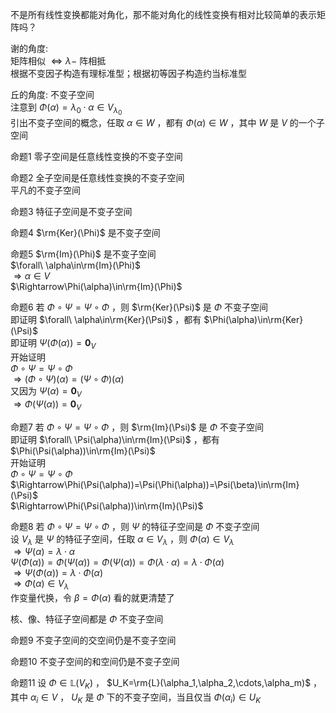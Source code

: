 不是所有线性变换都能对角化，那不能对角化的线性变换有相对比较简单的表示矩阵吗？  
  
谢的角度:  
矩阵相似 $\iff\lambda-$ 阵相抵  
根据不变因子构造有理标准型；根据初等因子构造约当标准型  
  
丘的角度: 不变子空间  
注意到 $\Phi(\alpha)=\lambda_0\cdot\alpha\in V_{\lambda_0}$   
引出不变子空间的概念，任取 $\alpha\in W$ ，都有 $\Phi(\alpha)\in W$ ，其中 $W$ 是 $V$ 的一个子空间  
  
命题1 零子空间是任意线性变换的不变子空间  
  
命题2 全子空间是任意线性变换的不变子空间  
平凡的不变子空间  
  
命题3 特征子空间是不变子空间  
  
命题4  $\rm{Ker}(\Phi)$ 是不变子空间  
  
命题5  $\rm{Im}(\Phi)$ 是不变子空间  
 $\forall\ \alpha\in\rm{Im}(\Phi)$   
 $\Rightarrow\alpha\in V$   
 $\Rightarrow\Phi(\alpha)\in\rm{Im}(\Phi)$   
  
命题6 若 $\Phi\circ\Psi=\Psi\circ\Phi$ ，则 $\rm{Ker}(\Psi)$ 是 $\Phi$ 不变子空间  
即证明 $\forall\ \alpha\in\rm{Ker}(\Psi)$ ，都有 $\Phi(\alpha)\in\rm{Ker}(\Psi)$   
即证明 $\Psi(\Phi(\alpha))=\mathbf0_V$   
开始证明  
 $\Phi\circ\Psi=\Psi\circ\Phi$   
 $\Rightarrow(\Phi\circ\Psi)(\alpha)=(\Psi\circ\Phi)(\alpha)$   
又因为 $\Psi(\alpha)=\mathbf0_V$   
 $\Rightarrow\Phi(\Psi(\alpha))=\mathbf0_V$   
  
命题7 若 $\Phi\circ\Psi=\Psi\circ\Phi$ ，则 $\rm{Im}(\Psi)$ 是 $\Phi$ 不变子空间  
即证明 $\forall\ \Psi(\alpha)\in\rm{Im}(\Psi)$ ，都有 $\Phi(\Psi(\alpha))\in\rm{Im}(\Psi)$   
开始证明  
 $\Phi\circ\Psi=\Psi\circ\Phi$   
 $\Rightarrow\Phi(\Psi(\alpha))=\Psi(\Phi(\alpha))=\Psi(\beta)\in\rm{Im}(\Psi)$   
 $\Rightarrow\Phi(\Psi(\alpha))\in\rm{Im}(\Psi)$   
  
命题8 若 $\Phi\circ\Psi=\Psi\circ\Phi$ ，则 $\Psi$ 的特征子空间是 $\Phi$ 不变子空间  
设 $V_{\lambda}$ 是 $\Psi$ 的特征子空间，任取 $\alpha\in V_{\lambda}$ ，则 $\Phi(\alpha)\in V_{\lambda}$   
 $\Rightarrow\Psi(\alpha)=\lambda\cdot\alpha$   
 $\Psi(\Phi(\alpha))=\Phi(\Psi(\alpha))=\Phi(\Psi(\alpha))=\Phi(\lambda\cdot\alpha)=\lambda\cdot\Phi(\alpha)$   
 $\Rightarrow\Psi(\Phi(\alpha))=\lambda\cdot\Phi(\alpha)$   
 $\Rightarrow\Phi(\alpha)\in V_{\lambda}$   
作变量代换，令 $\beta=\Phi(\alpha)$ 看的就更清楚了  
  
核、像、特征子空间都是 $\Phi$ 不变子空间  
  
命题9 不变子空间的交空间仍是不变子空间  
  
命题10 不变子空间的和空间仍是不变子空间  
  
命题11 设 $\Phi\in\mathbb{L}(V_K)$ ， $U_K=\rm{L}(\alpha_1,\alpha_2,\cdots,\alpha_m)$ ，其中 $\alpha_i\in V$ ， $U_K$ 是 $\Phi$ 下的不变子空间，当且仅当 $\Phi(\alpha_i)\in U_K$   
